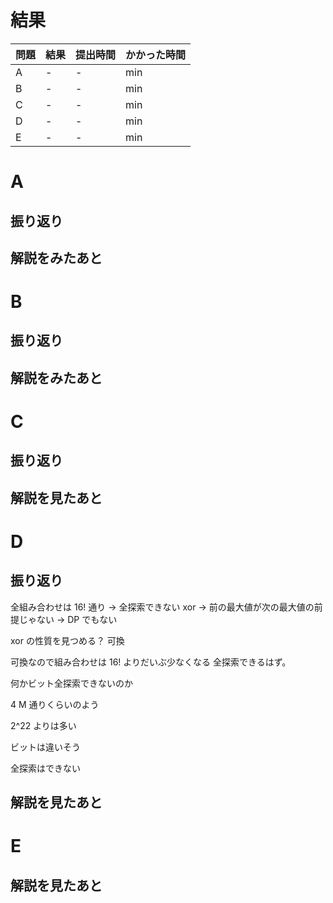 # 結果

| 問題 | 結果 | 提出時間            | かかった時間 |
|------|------|---------------------|--------------|
| A    | -    | -                   |   min        |
| B    | -    | -                   |    min       |
| C    | -    | -                   |     min      |
| D    | -    | -                   |     min      |
| E    | -    | -                   |     min      |

# A

## 振り返り

## 解説をみたあと

# B

## 振り返り

## 解説をみたあと

# C

## 振り返り

## 解説を見たあと

# D

## 振り返り

全組み合わせは 16! 通り -> 全探索できない
xor -> 前の最大値が次の最大値の前提じゃない -> DP でもない

xor の性質を見つめる？
可換

可換なので組み合わせは 16! よりだいぶ少なくなる
全探索できるはず。

何かビット全探索できないのか

4 M 通りくらいのよう

2^22 よりは多い

ビットは違いそう

全探索はできない



## 解説を見たあと

# E

## 解説を見たあと
